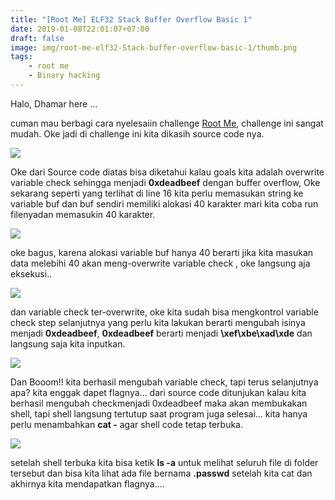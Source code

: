 ```yaml
---
title: "[Root Me] ELF32 Stack Buffer Overflow Basic 1"
date: 2019-01-08T22:01:07+07:00
draft: false
image: img/root-me-elf32-Stack-buffer-overflow-basic-1/thumb.png
tags:
    - root me
    - Binary hacking
---
```

Halo, Dhamar here ...

cuman mau berbagi cara nyelesaiin challenge [Root Me](https://www.root-me.org/en/Challenges/App-System/ELF32-Stack-buffer-overflow-basic-1), challenge ini sangat mudah. Oke jadi di challenge ini kita dikasih source code nya.

![](/img/root-me-elf32-Stack-buffer-overflow-basic-1/source-code.png)

Oke dari Source code diatas bisa diketahui kalau goals kita adalah overwrite variable check sehingga menjadi **0xdeadbeef** dengan buffer overflow, Oke sekarang seperti yang terlihat di line 16 kita perlu memasukan string ke variable buf dan buf sendiri memiliki alokasi 40 karakter mari kita coba run filenyadan memasukin 40 karakter.

![](/img/root-me-elf32-Stack-buffer-overflow-basic-1/step-1.png)

oke bagus, karena alokasi variable buf hanya 40 berarti jika kita masukan data melebihi 40 akan meng-overwrite variable check , oke langsung aja eksekusi..

![](/img/root-me-elf32-Stack-buffer-overflow-basic-1/step-2.png)

dan variable check ter-overwrite, oke kita sudah bisa mengkontrol variable check step selanjutnya yang perlu kita lakukan berarti mengubah isinya menjadi **0xdeadbeef**, **0xdeadbeef** berarti menjadi **\xef\xbe\xad\xde** dan langsung saja kita inputkan.

![](/img/root-me-elf32-Stack-buffer-overflow-basic-1/step-3.png)

Dan Booom!! kita berhasil mengubah variable check, tapi terus selanjutnya apa? kita enggak dapet flagnya... dari source code ditunjukan kalau kita berhasil mengubah checkmenjadi 0xdeadbeef maka akan membukakan shell, tapi shell langsung tertutup saat program juga selesai... kita hanya perlu menambahkan **cat -** agar shell code tetap terbuka.

![](/img/root-me-elf32-Stack-buffer-overflow-basic-1/step-4.png)

setelah shell terbuka kita bisa ketik **ls -a** untuk melihat seluruh file di folder tersebut dan bisa kita lihat ada file bernama **.passwd** setelah kita cat dan akhirnya kita mendapatkan flagnya....